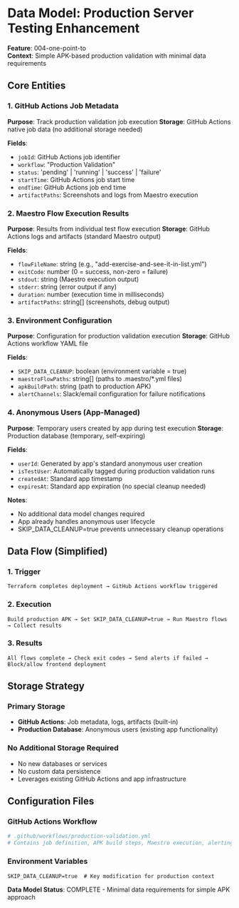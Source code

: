 # Data Model: Production Server Testing Enhancement

**Feature**: 004-one-point-to  
**Context**: Simple APK-based production validation with minimal data requirements

## Core Entities

### 1. GitHub Actions Job Metadata

**Purpose**: Track production validation job execution
**Storage**: GitHub Actions native job data (no additional storage needed)

**Fields**:

- `jobId`: GitHub Actions job identifier
- `workflow`: "Production Validation"
- `status`: 'pending' | 'running' | 'success' | 'failure'
- `startTime`: GitHub Actions job start time
- `endTime`: GitHub Actions job end time
- `artifactPaths`: Screenshots and logs from Maestro execution

### 2. Maestro Flow Execution Results

**Purpose**: Results from individual test flow execution
**Storage**: GitHub Actions logs and artifacts (standard Maestro output)

**Fields**:

- `flowFileName`: string (e.g., "add-exercise-and-see-it-in-list.yml")
- `exitCode`: number (0 = success, non-zero = failure)
- `stdout`: string (Maestro execution output)
- `stderr`: string (error output if any)
- `duration`: number (execution time in milliseconds)
- `artifactPaths`: string[] (screenshots, debug output)

### 3. Environment Configuration

**Purpose**: Configuration for production validation execution
**Storage**: GitHub Actions workflow YAML file

**Fields**:

- `SKIP_DATA_CLEANUP`: boolean (environment variable = true)
- `maestroFlowPaths`: string[] (paths to .maestro/\*.yml files)
- `apkBuildPath`: string (path to production APK)
- `alertChannels`: Slack/email configuration for failure notifications

### 4. Anonymous Users (App-Managed)

**Purpose**: Temporary users created by app during test execution
**Storage**: Production database (temporary, self-expiring)

**Fields**:

- `userId`: Generated by app's standard anonymous user creation
- `isTestUser`: Automatically tagged during production validation runs
- `createdAt`: Standard app timestamp
- `expiresAt`: Standard app expiration (no special cleanup needed)

**Notes**:

- No additional data model changes required
- App already handles anonymous user lifecycle
- SKIP_DATA_CLEANUP=true prevents unnecessary cleanup operations

## Data Flow (Simplified)

### 1. Trigger

```
Terraform completes deployment → GitHub Actions workflow triggered
```

### 2. Execution

```
Build production APK → Set SKIP_DATA_CLEANUP=true → Run Maestro flows → Collect results
```

### 3. Results

```
All flows complete → Check exit codes → Send alerts if failed → Block/allow frontend deployment
```

## Storage Strategy

### Primary Storage

- **GitHub Actions**: Job metadata, logs, artifacts (built-in)
- **Production Database**: Anonymous users (existing app functionality)

### No Additional Storage Required

- No new databases or services
- No custom data persistence
- Leverages existing GitHub Actions and app infrastructure

## Configuration Files

### GitHub Actions Workflow

```yaml
# .github/workflows/production-validation.yml
# Contains job definition, APK build steps, Maestro execution, alerting
```

### Environment Variables

```
SKIP_DATA_CLEANUP=true  # Key modification for production context
```

**Data Model Status**: COMPLETE - Minimal data requirements for simple APK approach
